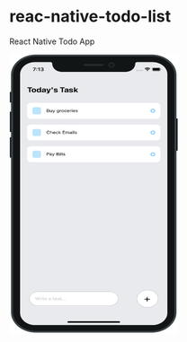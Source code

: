 # reac-native-todo-list
React Native Todo App

<img src="https://github.com/cagataybalikci/reac-native-todo-list/blob/master/app-image/todo-app.png?raw=true" width="300" height="500"/>
